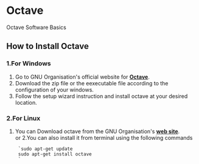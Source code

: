 # Octave
Octave Software Basics

## How to Install Octave

### 1.For Windows

1. Go to GNU Organisation's official website for **[Octave](https://www.gnu.org/software/octave/download.html)**.
2. Download the zip file or the eexecutable file according to the configuration of your windows.
3. Follow the setup wizard instruction and install octave at your desired location.

### 2.For Linux

1. You can Download octave from the GNU Organisation's **[web site](https://www.gnu.org/software/octave/download.html)**.  
        or
2.You can also install it from terminal using the following commands
        
        `sudo apt-get update
        sudo apt-get install octave
        `